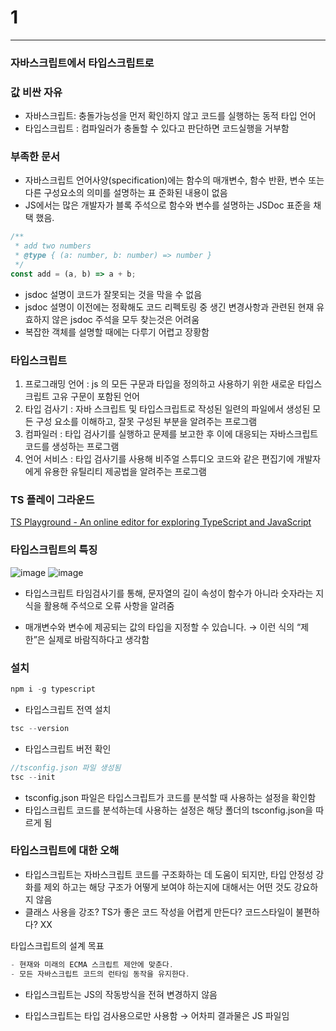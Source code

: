 # 1

---

### 자바스크립트에서 타입스크립트로

### 값 비싼 자유

- 자바스크립트: 충돌가능성을 먼저 확인하지 않고 코드를 실행하는 동적 타입 언어
- 타입스크립트 : 컴파일러가 충돌할 수 있다고 판단하면 코드실행을 거부함

### 부족한 문서

- 자바스크립트 언어사양(specification)에는 함수의 매개변수, 함수 반환, 변수 또는 다른 구성요소의 의미를 설명하는 표 준화된 내용이 없음
- JS에서는 많은 개발자가 블록 주석으로 함수와 변수를 설명하는 JSDoc 표준을 채택 했음.

```jsx
/**
 * add two numbers
 * @type { (a: number, b: number) => number }
 */
const add = (a, b) => a + b;
```

- jsdoc 설명이 코드가 잘못되는 것을 막을 수 없음
- jsdoc 설명이 이전에는 정확해도 코드 리펙토링 중 생긴 변경사항과 관련된 현재 유효하지 않은 jsdoc 주석을 모두 찾는것은 어려움
- 복잡한 객체를 설명할 때에는 다루기 어렵고 장황함

### 타입스크립트

1. 프로그래밍 언어 : js 의 모든 구문과 타입을 정의하고 사용하기 위한 새로운 타입스크립트 고유 구문이 포함된 언어
2. 타입 검사기 : 자바 스크립트 및 타입스크립트로 작성된 일련의 파일에서 생성된 모든 구성 요소를 이해하고, 잘못 구성된 부분을 알려주는 프로그램
3. 컴파일러 : 타입 검사기를 실행하고 문제를 보고한 후 이에 대응되는 자바스크립트 코드를 생성하는 프로그램
4. 언어 서비스 : 타입 검사기를 사용해 비주얼 스튜디오 코드와 같은 편집기에 개발자에게 유용한 유틸리티 제공법을 알려주는 프로그램

### TS 플레이 그라운드

[TS Playground - An online editor for exploring TypeScript and JavaScript](https://www.typescriptlang.org/ko/play)

### 타입스크립트의 특징
![image](https://user-images.githubusercontent.com/40158148/225923036-13d9ac4e-b4d3-461b-b9df-0e3d606e3895.png)
![image](https://user-images.githubusercontent.com/40158148/225923061-78d93f62-f3b6-4a3e-ad85-61c2410ead6c.png)

- 타입스크립트 타임검사기를 통해, 문자열의 길이 속성이 함수가 아니라 숫자라는 지식을 활용해 주석으로 오류 사항을 알려줌

- 매개변수와 변수에 제공되는 값의 타입을 지정할 수 있습니다. → 이런 식의 “제한”은 실제로 바람직하다고 생각함

### 설치

```jsx
npm i -g typescript
```

- 타입스크립트 전역 설치

```jsx
tsc --version
```

- 타입스크립트 버전 확인

```jsx
//tsconfig.json 파일 생성됨
tsc --init
```

- tsconfig.json 파일은 타입스크립트가 코드를 분석할 때 사용하는 설정을 확인함
- 타입스크립트 코드를 분석하는데 사용하는 설정은 해당 폴더의 tsconfig.json을 따르게 됨

### 타입스크립트에 대한 오해

- 타입스크립트는 자바스크립트 코드를 구조화하는 데 도움이 되지만, 타입 안정성 강화를 제외 하고는 해당 구조가 어떻게 보여야 하는지에 대해서는 어떤 것도 강요하지 않음
- 클래스 사용을 강조? TS가 좋은 코드 작성을 어렵게 만든다? 코드스타일이 불편하다? XX

타입스크립트의 설계 목표

```jsx
- 현재와 미래의 ECMA 스크립트 제안에 맞춘다.
- 모든 자바스크립트 코드의 런타임 동작을 유지한다.
```

- 타입스크립트는 JS의 작동방식을 전혀 변경하지 않음

- 타입스크립트는 타입 검사용으로만 사용함 → 어차피 결과물은 JS 파일임
